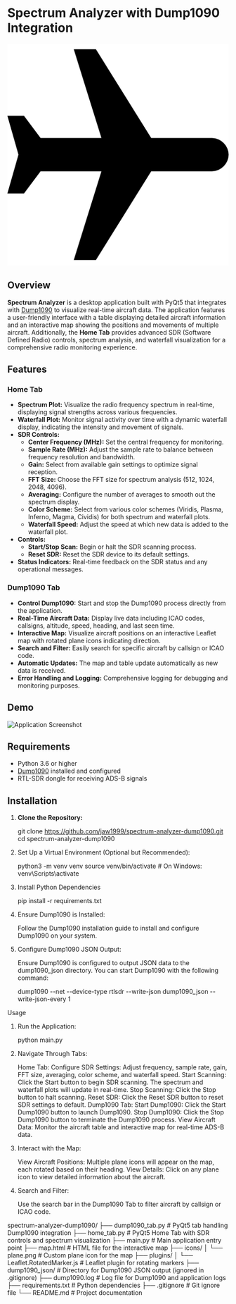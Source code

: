 # Spectrum Analyzer with Dump1090 Integration

![Project Logo](icons/plane.png)

## Overview

**Spectrum Analyzer** is a desktop application built with PyQt5 that integrates with [Dump1090](https://github.com/antirez/dump1090) to visualize real-time aircraft data. The application features a user-friendly interface with a table displaying detailed aircraft information and an interactive map showing the positions and movements of multiple aircraft. Additionally, the **Home Tab** provides advanced SDR (Software Defined Radio) controls, spectrum analysis, and waterfall visualization for a comprehensive radio monitoring experience.

## Features

### Home Tab

- **Spectrum Plot:** Visualize the radio frequency spectrum in real-time, displaying signal strengths across various frequencies.
- **Waterfall Plot:** Monitor signal activity over time with a dynamic waterfall display, indicating the intensity and movement of signals.
- **SDR Controls:**
  - **Center Frequency (MHz):** Set the central frequency for monitoring.
  - **Sample Rate (MHz):** Adjust the sample rate to balance between frequency resolution and bandwidth.
  - **Gain:** Select from available gain settings to optimize signal reception.
  - **FFT Size:** Choose the FFT size for spectrum analysis (512, 1024, 2048, 4096).
  - **Averaging:** Configure the number of averages to smooth out the spectrum display.
  - **Color Scheme:** Select from various color schemes (Viridis, Plasma, Inferno, Magma, Cividis) for both spectrum and waterfall plots.
  - **Waterfall Speed:** Adjust the speed at which new data is added to the waterfall plot.
- **Controls:**
  - **Start/Stop Scan:** Begin or halt the SDR scanning process.
  - **Reset SDR:** Reset the SDR device to its default settings.
- **Status Indicators:** Real-time feedback on the SDR status and any operational messages.

### Dump1090 Tab

- **Control Dump1090:** Start and stop the Dump1090 process directly from the application.
- **Real-Time Aircraft Data:** Display live data including ICAO codes, callsigns, altitude, speed, heading, and last seen time.
- **Interactive Map:** Visualize aircraft positions on an interactive Leaflet map with rotated plane icons indicating direction.
- **Search and Filter:** Easily search for specific aircraft by callsign or ICAO code.
- **Automatic Updates:** The map and table update automatically as new data is received.
- **Error Handling and Logging:** Comprehensive logging for debugging and monitoring purposes.

## Demo

![Application Screenshot](screenshots/app_screenshot.png)

## Requirements

- Python 3.6 or higher
- [Dump1090](https://github.com/antirez/dump1090) installed and configured
- RTL-SDR dongle for receiving ADS-B signals

## Installation

1. **Clone the Repository:**

 
   git clone https://github.com/jaw1999/spectrum-analyzer-dump1090.git
   cd spectrum-analyzer-dump1090

2. Set Up a Virtual Environment (Optional but Recommended):


    python3 -m venv venv
    source venv/bin/activate  # On Windows: venv\Scripts\activate

3. Install Python Dependencies

    pip install -r requirements.txt

    
4. Ensure Dump1090 is Installed:

    Follow the Dump1090 installation guide to install and configure Dump1090 on your system.

5. Configure Dump1090 JSON Output:

    Ensure Dump1090 is configured to output JSON data to the dump1090_json directory. You can start Dump1090 with the following command:

    dump1090 --net --device-type rtlsdr --write-json dump1090_json --write-json-every 1


Usage

1. Run the Application:

    python main.py

2. Navigate Through Tabs:

    Home Tab:
        Configure SDR Settings: Adjust frequency, sample rate, gain, FFT size, averaging, color scheme, and waterfall speed.
        Start Scanning: Click the Start button to begin SDR scanning. The spectrum and waterfall plots will update in real-time.
        Stop Scanning: Click the Stop button to halt scanning.
        Reset SDR: Click the Reset SDR button to reset SDR settings to default.
    Dump1090 Tab:
        Start Dump1090: Click the Start Dump1090 button to launch Dump1090.
        Stop Dump1090: Click the Stop Dump1090 button to terminate the Dump1090 process.
        View Aircraft Data: Monitor the aircraft table and interactive map for real-time ADS-B data.

3. Interact with the Map:

    View Aircraft Positions: Multiple plane icons will appear on the map, each rotated based on their heading.
    View Details: Click on any plane icon to view detailed information about the aircraft.

4. Search and Filter:

    Use the search bar in the Dump1090 Tab to filter aircraft by callsign or ICAO code.


spectrum-analyzer-dump1090/
├── dump1090_tab.py          # PyQt5 tab handling Dump1090 integration
├── home_tab.py              # PyQt5 Home Tab with SDR controls and spectrum visualization
├── main.py                  # Main application entry point
├── map.html                 # HTML file for the interactive map
├── icons/
│   └── plane.png            # Custom plane icon for the map
├── plugins/
│   └── Leaflet.RotatedMarker.js  # Leaflet plugin for rotating markers
├── dump1090_json/           # Directory for Dump1090 JSON output (ignored in .gitignore)
├── dump1090.log             # Log file for Dump1090 and application logs
├── requirements.txt         # Python dependencies
├── .gitignore               # Git ignore file
└── README.md                # Project documentation
